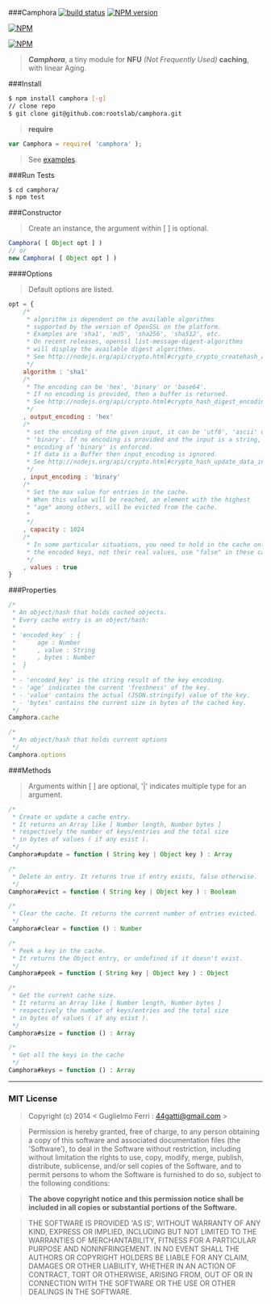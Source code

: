 ###Camphora
[![build status](https://secure.travis-ci.org/rootslab/camphora.png?branch=master)](http://travis-ci.org/rootslab/camphora) 
[![NPM version](https://badge.fury.io/js/camphora.png)](http://badge.fury.io/js/camphora)

[![NPM](https://nodei.co/npm/camphora.png?downloads=true&stars=true)](https://nodei.co/npm/camphora/)

[![NPM](https://nodei.co/npm-dl/camphora.png)](https://nodei.co/npm/camphora/)

> _**Camphora**_, a tiny module for __NFU__ _(Not Frequently Used)_ __caching__, with linear Aging.

###Install

```bash
$ npm install camphora [-g]
// clone repo
$ git clone git@github.com:rootslab/camphora.git
```
> __require__ 

```javascript
var Camphora = require( 'camphora' );
```
> See [examples](example/).

###Run Tests

```bash
$ cd camphora/
$ npm test
```
###Constructor

> Create an instance, the argument within [ ] is optional.

```javascript
Camphora( [ Object opt ] )
// or
new Camphora( [ Object opt ] )
```

####Options

> Default options are listed.

```javascript
opt = {
    /*
     * algorithm is dependent on the available algorithms
     * supported by the version of OpenSSL on the platform.
     * Examples are 'sha1', 'md5', 'sha256', 'sha512', etc.
     * On recent releases, openssl list-message-digest-algorithms
     * will display the available digest algorithms.
     * See http://nodejs.org/api/crypto.html#crypto_crypto_createhash_algorithm.
     */
    algorithm : 'sha1'
    /*
     * The encoding can be 'hex', 'binary' or 'base64'.
     * If no encoding is provided, then a buffer is returned.
     * See http://nodejs.org/api/crypto.html#crypto_hash_digest_encoding
     */
    , output_encoding : 'hex'
    /*
     * set the encoding of the given input, it can be 'utf8', 'ascii' or 
     * 'binary'. If no encoding is provided and the input is a string, an
     * encoding of 'binary' is enforced.
     * If data is a Buffer then input_encoding is ignored.
     * See http://nodejs.org/api/crypto.html#crypto_hash_update_data_input_encoding
     */
    , input_encoding : 'binary'
    /*
     * Set the max value for entries in the cache.
     * When this value will be reached, an element with the highest
     * "age" among others, will be evicted from the cache.
     *
     */
    , capacity : 1024
    /*
     * In some particular situations, you need to hold in the cache only
     * the encoded keys, not their real values, use "false" in these cases.
     */
    , values : true
}
```

###Properties

```javascript
/*
 * An object/hash that holds cached objects.
 * Every cache entry is an object/hash:
 *
 * 'encoded_key' : {
 *      age : Number
 *      , value : String
 *      , bytes : Number
 *  }
 *
 * - 'encoded_key' is the string result of the key encoding.
 * - 'age' indicates the current 'freshness' of the key.
 * - 'value' contains the actual (JSON.stringify) value of the key.
 * - 'bytes' contains the current size in bytes of the cached key.
 */
Camphora.cache

/*
 * An object/hash that holds current options
 */
Camphora.options

```

###Methods

> Arguments within [ ] are optional, '|' indicates multiple type for an argument.

```javascript
/*
 * Create or update a cache entry.
 * It returns an Array like [ Number length, Number bytes ]
 * respectively the number of keys/entries and the total size
 * in bytes of values ( if any esist ).
 */
Camphora#update = function ( String key | Object key ) : Array

/*
 * Delete an entry. It returns true if entry exists, false otherwise.
 */
Camphora#evict = function ( String key | Object key ) : Boolean

/*
 * Clear the cache. It returns the current number of entries evicted.
 */
Camphora#clear = function () : Number

/*
 * Peek a key in the cache. 
 * It returns the Object entry, or undefined if it doesn't exist.
 */
Camphora#peek = function ( String key | Object key ) : Object

/*
 * Get the current cache size.
 * It returns an Array like [ Number length, Number bytes ]
 * respectively the number of keys/entries and the total size
 * in bytes of values ( if any esist ).
 */
Camphora#size = function () : Array

/*
 * Get all the keys in the cache
 */
Camphora#keys = function () : Array
```

------------------------------------------------------------------------


### MIT License

> Copyright (c) 2014 &lt; Guglielmo Ferri : 44gatti@gmail.com &gt;

> Permission is hereby granted, free of charge, to any person obtaining
> a copy of this software and associated documentation files (the
> 'Software'), to deal in the Software without restriction, including
> without limitation the rights to use, copy, modify, merge, publish,
> distribute, sublicense, and/or sell copies of the Software, and to
> permit persons to whom the Software is furnished to do so, subject to
> the following conditions:

> __The above copyright notice and this permission notice shall be
> included in all copies or substantial portions of the Software.__

> THE SOFTWARE IS PROVIDED 'AS IS', WITHOUT WARRANTY OF ANY KIND,
> EXPRESS OR IMPLIED, INCLUDING BUT NOT LIMITED TO THE WARRANTIES OF
> MERCHANTABILITY, FITNESS FOR A PARTICULAR PURPOSE AND NONINFRINGEMENT.
> IN NO EVENT SHALL THE AUTHORS OR COPYRIGHT HOLDERS BE LIABLE FOR ANY
> CLAIM, DAMAGES OR OTHER LIABILITY, WHETHER IN AN ACTION OF CONTRACT,
> TORT OR OTHERWISE, ARISING FROM, OUT OF OR IN CONNECTION WITH THE
> SOFTWARE OR THE USE OR OTHER DEALINGS IN THE SOFTWARE.
